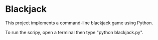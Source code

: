 # Blackjack
This project implements a command-line blackjack game using Python.

To run the scripy, open a terminal then type "python blackjack.py".
